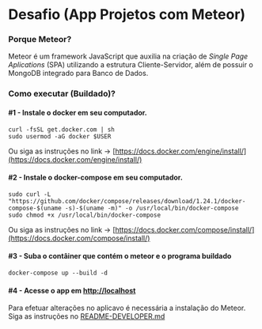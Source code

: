 # Desafio (App Projetos com Meteor)

### Porque Meteor?

Meteor é um framework JavaScript que auxilia na criação de <i>Single Page Aplications</i> (SPA)
utilizando a estrutura Cliente-Servidor, além de possuir o MongoDB integrado para Banco de Dados.

### Como executar (Buildado)?
#### \#1 - Instale o docker em seu computador.
``` 
curl -fsSL get.docker.com | sh
sudo usermod -aG docker $USER 
```
Ou siga as instruções no link -> [https://docs.docker.com/engine/install/](https://docs.docker.com/engine/install/)

#### \#2 - Instale o docker-compose em seu computador.
```
sudo curl -L "https://github.com/docker/compose/releases/download/1.24.1/docker-compose-$(uname -s)-$(uname -m)" -o /usr/local/bin/docker-compose
sudo chmod +x /usr/local/bin/docker-compose
```

Ou siga as instruções no link -> [https://docs.docker.com/compose/install/](https://docs.docker.com/compose/install/)

#### \#3 - Suba o contâiner que contém o meteor e o programa buildado
```
docker-compose up --build -d
```

#### \#4 - Acesse o app em [http://localhost](http://localhost)

Para efetuar alterações no aplicavo é necessária a instalação do Meteor.
Siga as instruções no [README-DEVELOPER.md](https://github.com/douglasfelipebs/atividades_meteor/blob/main/README-DEVELOPER.md)  
